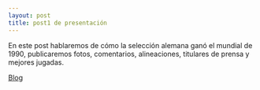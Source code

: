 ```yaml
---
layout: post
title: post1 de presentación
---
```


En este post hablaremos de cómo la selección alemana ganó el mundial de 1990, publicaremos fotos, comentarios, alineaciones, titulares de prensa y mejores jugadas.

 <a href="google.com/">Blog</a>
 

